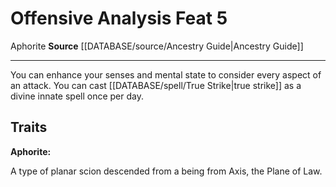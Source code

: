 ﻿---
feat: Offensive Analysis
id: '2482'
level: '5'
name: Offensive Analysis
rarity: Common
source: '[[DATABASE/source/Ancestry Guide|Ancestry Guide]]'
trait:
- '[[DATABASE/trait/Aphorite|Aphorite]]'
type: Feat

---
# Offensive Analysis <span class="item-type">Feat 5</span>

<span class="item-trait">Aphorite</span>
**Source** [[DATABASE/source/Ancestry Guide|Ancestry Guide]]

---
You can enhance your senses and mental state to consider every aspect of an attack. You can cast [[DATABASE/spell/True Strike|true strike]] as a divine innate spell once per day.

## Traits

**Aphorite:**

A type of planar scion descended from a being from Axis, the Plane of Law.
